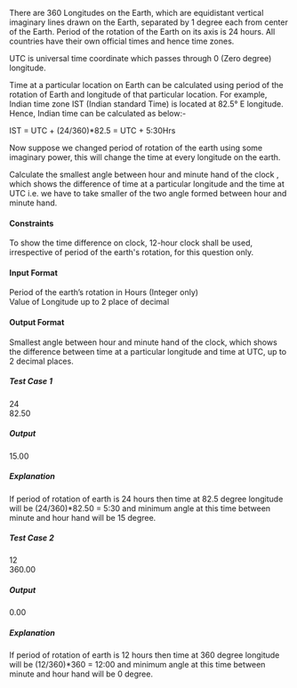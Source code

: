 There are 360 Longitudes on the Earth, which are equidistant vertical imaginary lines drawn on the Earth, separated by 1 degree each from center of the Earth. Period of the rotation of the Earth on its axis is 24 hours. All countries have their own official times and hence time zones.

UTC is universal time coordinate which passes through 0 (Zero degree) longitude.

Time at a particular location on Earth can be calculated using period of the rotation of Earth and longitude of that particular location. For example, Indian time zone IST (Indian standard Time) is located at 82.5° E longitude. Hence, Indian time can be calculated as below:-

IST = UTC + (24/360)*82.5 = UTC + 5:30Hrs

Now suppose we changed period of rotation of the earth using some imaginary power, this will change the time at every longitude on the earth.

Calculate the smallest angle between hour and minute hand of the clock , which shows the difference of time at a particular longitude and the time at UTC  i.e. we have to take smaller of the two angle formed between hour and minute hand.

#### Constraints

To show the time difference on clock, 12-hour clock shall be used, irrespective of period of the earth's rotation, for this question only.

#### Input Format

Period of the earth’s rotation in Hours (Integer only)  
Value of Longitude up to 2 place of decimal

#### Output Format

Smallest angle between hour and minute hand of the clock, which shows the difference between time at a particular longitude and time at UTC, up to 2 decimal places.

##### Test Case 1

24  
82.50

##### Output

15.00

##### Explanation

If period of rotation of earth is 24 hours then time at 82.5 degree longitude will be (24/360)*82.50 = 5:30 and minimum angle at this time between minute and hour hand will be 15 degree.

##### Test Case 2

12  
360.00

##### Output

0.00

##### Explanation

If period of rotation of earth is 12 hours then time at 360 degree longitude will be (12/360)*360 = 12:00 and minimum angle at this time between minute and hour hand will be 0 degree.
